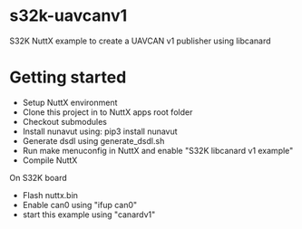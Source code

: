 # s32k-uavcanv1

S32K NuttX example to create a UAVCAN v1 publisher using libcanard

# Getting started

- Setup NuttX environment 
- Clone this project in to NuttX apps root folder
- Checkout submodules
- Install nunavut using: pip3 install nunavut
- Generate dsdl using generate_dsdl.sh
- Run make menuconfig in NuttX and enable "S32K libcanard v1 example"
- Compile NuttX

On S32K board
- Flash nuttx.bin
- Enable can0 using "ifup can0"
- start this example using "canardv1"
